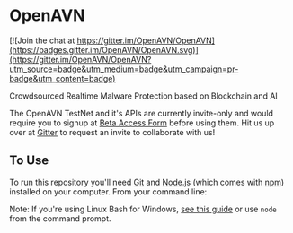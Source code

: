 # OpenAVN

[![Join the chat at https://gitter.im/OpenAVN/OpenAVN](https://badges.gitter.im/OpenAVN/OpenAVN.svg)](https://gitter.im/OpenAVN/OpenAVN?utm_source=badge&utm_medium=badge&utm_campaign=pr-badge&utm_content=badge)

Crowdsourced Realtime Malware Protection based on Blockchain and AI

The OpenAVN TestNet and it's APIs are currently invite-only and would require you to signup at [Beta Access Form](https://docs.google.com/forms/d/e/1FAIpQLSeQdjseKkwklP5VR9SCbmwVVBhP3rZOVf5HDLb-SPhjazRVfQ/viewform) before using them. Hit us up over at [Gitter](https://gitter.im/OpenAVN/OpenAVN) to request an invite to collaborate with us!

## To Use

To run this repository you'll need [Git](https://git-scm.com) and [Node.js](https://nodejs.org/en/download/) (which comes with [npm](http://npmjs.com)) installed on your computer. From your command line:


Note: If you're using Linux Bash for Windows, [see this guide](https://www.howtogeek.com/261575/how-to-run-graphical-linux-desktop-applications-from-windows-10s-bash-shell/) or use `node` from the command prompt.

